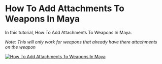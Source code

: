 # How To Add Attachments To Weapons In Maya

In this tutorial, How To Add Attachments To Weapons In Maya.

*Note: This will only work for weapons that already have there attachments on the weapon*

[![How To Add Attachments To Weapons In Maya](../thumbnails/HowToAddAttachmentsToWeaponsInMaya.png)](https://youtu.be/5ahTNxIr7_g?si=xMTK_LA0SHyQf6XH)



<profile username="Sloth" handle="SadSlothXL" profileImage="/profile/sloth.png"/>
